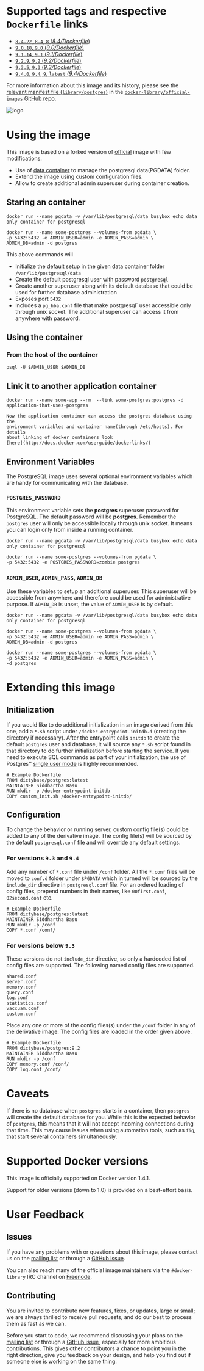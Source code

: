 # Supported tags and respective `Dockerfile` links

- [`8.4.22`, `8.4`, `8` (*8.4/Dockerfile*)](https://github.com/docker-library/postgres/blob/51e5166d69320581cb707d6fb102d3ba04803400/8.4/Dockerfile)
- [`9.0.18`, `9.0` (*9.0/Dockerfile*)](https://github.com/docker-library/postgres/blob/51e5166d69320581cb707d6fb102d3ba04803400/9.0/Dockerfile)
- [`9.1.14`, `9.1` (*9.1/Dockerfile*)](https://github.com/docker-library/postgres/blob/51e5166d69320581cb707d6fb102d3ba04803400/9.1/Dockerfile)
- [`9.2.9`, `9.2` (*9.2/Dockerfile*)](https://github.com/docker-library/postgres/blob/51e5166d69320581cb707d6fb102d3ba04803400/9.2/Dockerfile)
- [`9.3.5`, `9.3` (*9.3/Dockerfile*)](https://github.com/docker-library/postgres/blob/51e5166d69320581cb707d6fb102d3ba04803400/9.3/Dockerfile)
- [`9.4.0`, `9.4`, `9`, `latest` (*9.4/Dockerfile*)](https://github.com/docker-library/postgres/blob/51e5166d69320581cb707d6fb102d3ba04803400/9.4/Dockerfile)

For more information about this image and its history, please see the [relevant
manifest file
(`library/postgres`)](https://github.com/docker-library/official-images/blob/master/library/postgres)
in the [`docker-library/official-images` GitHub
repo](https://github.com/docker-library/official-images).


![logo](https://raw.githubusercontent.com/docker-library/docs/master/postgres/logo.png)

# Using the image
This image is based on a forked version of [official](https://registry.hub.docker.com/_/postgres/) image with few modifications.

* Use of [data container](http://docs.docker.com/userguide/dockervolumes/) to manage the postgresql data(PGDATA) folder.
* Extend the image using custom configuration files.
* Allow to create additional admin superuser during container creation.


## Staring an container

    docker run --name pgdata -v /var/lib/postgresql/data busybox echo data only container for postgresql

    docker run --name some-postgres --volumes-from pgdata \ 
    -p 5432:5432 -e ADMIN_USER=admin -e ADMIN_PASS=admin \
    ADMIN_DB=admin -d postgres

This above commands will 
* Initialize the default setup in the given data container folder
  `/var/lib/postgresql/data`
* Create the default postgresql user with password `postgresql`
* Create another superuser along with its default database that could be used
  for further database administration
* Exposes port `5432`
* Includes a `pg_hba.conf` file that make postgresql` user accessible only
  through unix socket. The additional superuser can access it from anywhere
  with password.


## Using the container

### From the host of the container
    
    psql -U $ADMIN_USER $ADMIN_DB

## Link it to another application container

    docker run --name some-app --rm  --link some-postgres:postgres -d application-that-uses-postgres

    Now the application container can access the postgres database using the
    environment variables and container name(through /etc/hosts). For details
    about linking of docker containers look
    [here](http://docs.docker.com/userguide/dockerlinks/) 

## Environment Variables

The PostgreSQL image uses several optional environment variables which are
handy for communicating with the database.

### `POSTGRES_PASSWORD`

This environment variable sets the **postgres** superuser  password for
PostgreSQL.  The default password will be **postgres**. Remember the `postgres`
user will only be accessible locally through unix socket. It means you can
login only from inside a running container.


    docker run --name pgdata -v /var/lib/postgresql/data busybox echo data only container for postgresql

    docker run --name some-postgres --volumes-from pgdata \ 
    -p 5432:5432 -e POSTGRES_PASSWORD=zombie postgres

### `ADMIN_USER`, `ADMIN_PASS`, `ADMIN_DB`

Use these variables to setup an additional superuser. This superuser will be
accessible from anywhere and therefore could be used for administrative purpose.
If `ADMIN_DB` is unset, the value of `ADMIN_USER` is by default.


    docker run --name pgdata -v /var/lib/postgresql/data busybox echo data only container for postgresql

    docker run --name some-postgres --volumes-from pgdata \ 
    -p 5432:5432 -e ADMIN_USER=admin -e ADMIN_PASS=admin \
    ADMIN_DB=admin -d postgres

    docker run --name some-postgres --volumes-from pgdata \ 
    -p 5432:5432 -e ADMIN_USER=admin -e ADMIN_PASS=admin \
    -d postgres


# Extending this image

## Initialization

If you would like to do additional initialization in an image derived from this
one, add a `*.sh` script under `/docker-entrypoint-initdb.d` (creating the
directory if necessary). After the entrypoint calls `initdb` to create the
default `postgres` user and database, it will source any `*.sh` script found in
that directory to do further initialization before starting the service. If you
need to execute SQL commands as part of your initialization, the use of
Postgres'' [single user
mode](http://www.postgresql.org/docs/9.3/static/app-postgres.html#AEN90580) is
highly recommended.

    # Example Dockerfile
    FROM dictybase/postgres:latest
    MAINTAINER Siddhartha Basu
    RUN mkdir -p /docker-entrypoint-initdb
    COPY custom_init.sh /docker-entrypoint-initdb/

## Configuration

To change the behavior or running server, custom config file(s) could be added
to any of the derivative image. The config file(s) will be sourced by the
default `postgresql.conf` file and will override any default settings. 

### For versions `9.3` and `9.4`

Add any number of `*.conf` file under `/conf` folder. All the `*.conf` files
will be moved to `conf.d` folder under `$PGDATA` which in turned will be
sourced by the `include_dir` directive in `postgresql.conf` file. For an
ordered loading of config files, prepend numbers in their names, like
`00first.conf`, `02second.conf` etc.

    # Example Dockerfile
    FROM dictybase/postgres:latest
    MAINTAINER Siddhartha Basu
    RUN mkdir -p /conf
    COPY *.conf /conf/

### For versions below `9.3`

These versions do not `include_dir` directive, so only a hardcoded list of
config files are supported. The following named config files are supported.  

    shared.conf
    server.conf
    memory.conf
    query.conf
    log.conf
    statistics.conf
    vaccuam.conf
    custom.conf

Place any one or more of the config files(s) under the `/conf` folder in any of
the derivative image. The config files are loaded in the order given above.

    # Example Dockerfile
    FROM dictybase/postgres:9.2
    MAINTAINER Siddhartha Basu
    RUN mkdir -p /conf
    COPY memory.conf /conf/
    COPY log.conf /conf/
 

# Caveats

If there is no database when `postgres` starts in a container, then `postgres` will
create the default database for you. While this is the expected behavior of
`postgres`, this means that it will not accept incoming connections during that
time. This may cause issues when using automation tools, such as `fig`, that
start several containers simultaneously.

# Supported Docker versions

This image is officially supported on Docker version 1.4.1.

Support for older versions (down to 1.0) is provided on a best-effort basis.

# User Feedback

## Issues

If you have any problems with or questions about this image, please contact us
 on the [mailing list](http://www.postgresql.org/community/lists/subscribe/) or through a [GitHub issue](https://github.com/docker-library/postgres/issues).

You can also reach many of the official image maintainers via the
`#docker-library` IRC channel on [Freenode](https://freenode.net).

## Contributing

You are invited to contribute new features, fixes, or updates, large or small;
we are always thrilled to receive pull requests, and do our best to process them
as fast as we can.

Before you start to code, we recommend discussing your plans on the [mailing list](http://www.postgresql.org/community/lists/subscribe/) or 
through a [GitHub issue](https://github.com/docker-library/postgres/issues), especially for more ambitious
contributions. This gives other contributors a chance to point you in the right
direction, give you feedback on your design, and help you find out if someone
else is working on the same thing.
